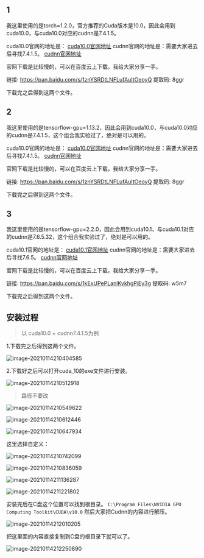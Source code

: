 ## 1

我这里使用的是torch=1.2.0，官方推荐的Cuda版本是10.0，因此会用到cuda10.0，与cuda10.0对应的cudnn是7.4.1.5。

cuda10.0官网的地址是：
[cuda10.0官网地址](https://developer.nvidia.com/cuda-10.0-download-archive?target_os=Windows&target_arch=x86_64&target_version=10&target_type=exelocal)
cudnn官网的地址是：需要大家进去后寻找7.4.1.5。
[cudnn官网地址](https://developer.nvidia.com/cudnn)

官网下载是比较慢的，可以在百度云上下载，我给大家分享一手。

链接: https://pan.baidu.com/s/1znYSRDtLNFLufAuItOeoyQ
提取码: 8ggr

下载完之后得到这两个文件。

## 2

我这里使用的是tensorflow-gpu=1.13.2，因此会用到cuda10.0，与cuda10.0对应的cudnn是7.4.1.5，这个组合我实验过了，绝对是可以用的。

cuda10.0官网的地址是：
[cuda10.0官网地址](https://developer.nvidia.com/cuda-10.0-download-archive?target_os=Windows&target_arch=x86_64&target_version=10&target_type=exelocal)
cudnn官网的地址是：需要大家进去后寻找7.4.1.5。
[cudnn官网地址](https://developer.nvidia.com/cudnn)

官网下载是比较慢的，可以在百度云上下载，我给大家分享一手。

链接: https://pan.baidu.com/s/1znYSRDtLNFLufAuItOeoyQ
提取码: 8ggr

下载完之后得到这两个文件。

## 3

我这里使用的是tensorflow-gpu=2.2.0，因此会用到cuda10.1，与cuda10.1对应的cudnn是7.6.5.32，这个组合我实验过了，绝对是可以用的。

cuda10.1官网的地址是：
[cuda10.1官网地址](https://developer.nvidia.com/cuda-10.1-download-archive-base?target_os=Windows&target_arch=x86_64&target_version=10&target_type=exelocal)
cudnn官网的地址是：需要大家进去后寻找7.6.5。
[cudnn官网地址](https://developer.nvidia.com/cudnn)

官网下载是比较慢的，可以在百度云上下载，我给大家分享一手。

链接: https://pan.baidu.com/s/1kExUPePLanlKvkhgPiEy3g
提取码: w5m7

下载完之后得到这两个文件。

## 安装过程

>以 cuda10.0 + cudnn7.4.1.5为例

1.下载完之后得到这两个文件。

![image-20210114210404585](https://cdn.jsdelivr.net/gh/xiqisz/xiqisz-images/Typora/20210114210405.png)

2.下载好之后可以打开cuda_10的exe文件进行安装。

![image-20210114210512918](https://cdn.jsdelivr.net/gh/xiqisz/xiqisz-images/Typora/20210114210512.png)

>路径不要改

![image-20210114210549622](https://cdn.jsdelivr.net/gh/xiqisz/xiqisz-images/Typora/20210114210549.png)

![image-20210114210612446](https://cdn.jsdelivr.net/gh/xiqisz/xiqisz-images/Typora/20210114210612.png)

![image-20210114210647934](https://cdn.jsdelivr.net/gh/xiqisz/xiqisz-images/Typora/20210114210648.png)

这里选择自定义：

![image-20210114210742099](https://cdn.jsdelivr.net/gh/xiqisz/xiqisz-images/Typora/20210114210742.png)

![image-20210114210836059](https://cdn.jsdelivr.net/gh/xiqisz/xiqisz-images/Typora/20210114211041.png)

![image-20210114211136287](https://cdn.jsdelivr.net/gh/xiqisz/xiqisz-images/Typora/20210114211136.png)

![image-20210114211221802](C:/Users/SZ/AppData/Roaming/Typora/typora-user-images/image-20210114211221802.png)

安装完后在C盘这个位置可以找到根目录。
`C:\Program Files\NVIDIA GPU Computing Toolkit\CUDA\v10.0`
然后大家把Cudnn的内容进行解压。

![image-20210114212010205](https://cdn.jsdelivr.net/gh/xiqisz/xiqisz-images/Typora/20210114212010.png)

把这里面的内容直接复制到C盘的根目录下就可以了。

![image-20210114212250890](https://cdn.jsdelivr.net/gh/xiqisz/xiqisz-images/Typora/20210114212250.png)